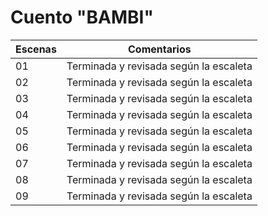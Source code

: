 # Cuento "BAMBI"

| Escenas | Comentarios |
| ------ | ------ |
| 01 | Terminada y revisada según la escaleta |
| 02 | Terminada y revisada según la escaleta |
| 03 | Terminada y revisada según la escaleta |
| 04 | Terminada y revisada según la escaleta |
| 05 | Terminada y revisada según la escaleta |
| 06 | Terminada y revisada según la escaleta |
| 07 | Terminada y revisada según la escaleta |
| 08 | Terminada y revisada según la escaleta |
| 09 | Terminada y revisada según la escaleta |